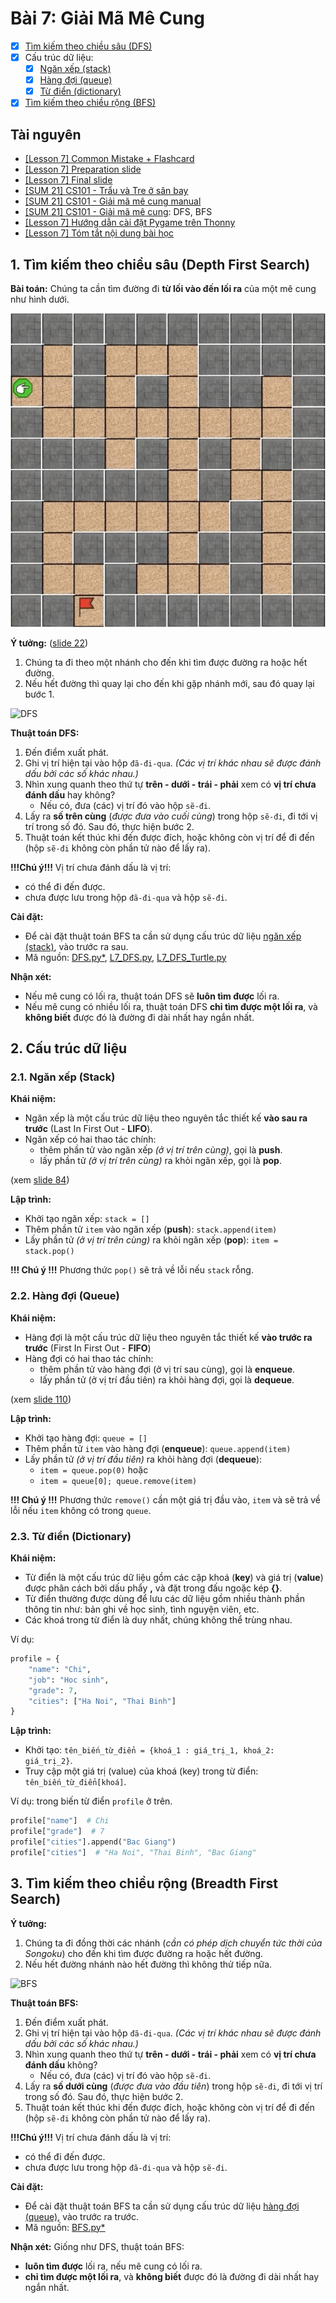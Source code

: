 # Bài 7: Giải Mã Mê Cung

- [x] [Tìm kiếm theo chiều sâu (DFS)](#1-t%C3%ACm-ki%E1%BA%BFm-theo-chi%E1%BB%81u-s%C3%A2u-depth-first-search)
- [x] Cấu trúc dữ liệu:
    - [x] [Ngăn xếp (stack)](#21-ng%C4%83n-x%E1%BA%BFp-stack)
    - [x] [Hàng đợi (queue)](#22-h%C3%A0ng-%C4%91%E1%BB%A3i-queue)
    - [x] [Từ điển (dictionary)](#23-t%E1%BB%AB-%C4%91i%E1%BB%83n-dictionary)
- [x] [Tìm kiếm theo chiều rộng (BFS)](#3-t%C3%ACm-ki%E1%BA%BFm-theo-chi%E1%BB%81u-r%E1%BB%99ng-breadth-first-search)

## Tài nguyên

- [[Lesson 7] Common Mistake + Flashcard](https://docs.google.com/presentation/d/e/2PACX-1vQzxayWSYlusJKF4ck20bldTH9PcOfFLBWY6mOBE8HvHdeKjDgaxbIsKHifoc2rNBEsLBS8k8IU0zB2/embed?start=false&loop=false&delayms=3000&slide=id.gb61af6f9ef_1_83)
- [[Lesson 7] Preparation slide](https://docs.google.com/presentation/d/e/2PACX-1vRoUpxp3llaul9tO4Q-q-8RKdUJ5e1m604B1amMwKLEwXnBvrwYEksqP9K8nDMxkE1PlIH96AVTugjg/embed?start=false&loop=false&delayms=3000&slide=id.ge5d5a056b8_0_0)
- [[Lesson 7] Final slide](https://docs.google.com/presentation/d/e/2PACX-1vRewSXmND2fH9BRe1t1W4hJmW2o8lIU-HLOSwwwyIQhRun3rLFHbYSoFieEXfiqRPaLmdPnsUz1YjQ-/embed?start=false&loop=false&delayms=3000&slide=id.gc1c2dc763d_1_0)
- [[SUM 21] CS101 - Trẩu và Tre ở sân bay](https://scratch.mit.edu/projects/556876796/)
- [[SUM 21] CS101 - Giải mã mê cung manual](https://scratch.mit.edu/projects/493904924/)
- [[SUM 21] CS101 - Giải mã mê cung](https://scratch.mit.edu/projects/493741831/): DFS, BFS
- [[Lesson 7] Hướng dẫn cài đặt Pygame trên Thonny](https://www.youtube.com/watch?v=fSvHeLfE9yY)
- [[Lesson 7] Tóm tắt nội dung bài học](https://www.youtube.com/watch?v=ICsYgywXVwA)

## 1. Tìm kiếm theo chiều sâu (Depth First Search)

**Bài toán:** Chúng ta cần tìm đường đi **từ lối vào đến lối ra** của một mê cung như hình dưới.

![Maze](images/maze.jpg)

**Ý tưởng:** ([slide 22](https://docs.google.com/presentation/d/e/2PACX-1vRewSXmND2fH9BRe1t1W4hJmW2o8lIU-HLOSwwwyIQhRun3rLFHbYSoFieEXfiqRPaLmdPnsUz1YjQ-/embed?start=false&loop=false&delayms=3000&slide=id.gc1079d7cf4_0_18))
1. Chúng ta đi theo một nhánh cho đến khi tìm được đường ra hoặc hết đường.
2. Nếu hết đường thì quay lại cho đến khi gặp nhánh mới, sau đó quay lại bước 1.

![DFS](images/dfs.gif)

**Thuật toán DFS:**
1. Đến điểm xuất phát.
2. Ghi vị trí hiện tại vào hộp `đã-đi-qua`. *(Các vị trí khác nhau sẽ được đánh dấu bởi các số khác nhau.)*
3. Nhìn xung quanh theo thứ tự **trên - dưới - trái - phải** xem có **vị trí chưa đánh dấu** hay không?
    - Nếu có, đưa (các) vị trí đó vào hộp `sẽ-đi`.
4. Lấy ra **số trên cùng** (*được đưa vào cuối cùng*) trong hộp `sẽ-đi`, đi tới vị trí trong số đó. Sau đó, thực hiện bước 2.
5. Thuật toán kết thúc khi đến được đích, hoặc không còn vị trí để đi đến (hộp `sẽ-đi` không còn phần tử nào để lấy ra).

**!!!Chú ý!!!** Vị trí chưa đánh dấu là vị trí:
- có thể đi đến được.
- chưa được lưu trong hộp `đã-đi-qua` và hộp `sẽ-đi`.

**Cài đặt:**
- Để cài đặt thuật toán BFS ta cần sử dụng cấu trúc dữ liệu [ngăn xếp (stack)](#21-ng%C4%83n-x%E1%BA%BFp-stack), vào trước ra sau.
- Mã nguồn: [DFS.py*](DFS.py), [L7_DFS.py](L7_DFS.py), [L7_DFS_Turtle.py](L7_DFS_Turtle.py)

**Nhận xét:**
- Nếu mê cung có lối ra, thuật toán DFS sẽ **luôn tìm được** lối ra.
- Nếu mê cung có nhiều lối ra, thuật toán DFS **chỉ tìm được một lối ra**, và **không biết** được đó là đường đi dài nhất hay ngắn nhất.

## 2. Cấu trúc dữ liệu

### 2.1. Ngăn xếp (Stack)

**Khái niệm:**
- Ngăn xếp là một cấu trúc dữ liệu theo nguyên tắc thiết kế **vào sau ra trước** (Last In First Out - **LIFO**).
- Ngăn xếp có hai thao tác chính:
    - thêm phần tử vào ngăn xếp *(ở vị trí trên cùng)*, gọi là **push**.
    - lấy phần tử *(ở vị trí trên cùng)* ra khỏi ngăn xếp, gọi là **pop**.

(xem [slide 84](https://docs.google.com/presentation/d/e/2PACX-1vRewSXmND2fH9BRe1t1W4hJmW2o8lIU-HLOSwwwyIQhRun3rLFHbYSoFieEXfiqRPaLmdPnsUz1YjQ-/embed?start=false&loop=false&delayms=3000&slide=id.gbfd97ff75c_0_15))

**Lập trình:**
- Khởi tạo ngăn xếp: `stack = []`
- Thêm phần tử `item` vào ngăn xếp (**push**): `stack.append(item)`
- Lấy phần tử *(ở vị trí trên cùng)* ra khỏi ngăn xếp (**pop**): `item = stack.pop()`

**!!! Chú ý !!!** Phương thức `pop()` sẽ trả về lỗi nếu `stack` rỗng.

### 2.2. Hàng đợi (Queue)

**Khái niệm:**
- Hàng đợi là một cấu trúc dữ liệu theo nguyên tắc thiết kế **vào trước ra trước** (First In First Out - **FIFO**)
- Hàng đợi có hai thao tác chính:
    - thêm phần tử vào hàng đợi (ở vị trí sau cùng), gọi là **enqueue**.
    - lấy phần tử (ở vị trí đầu tiên) ra khỏi hàng đợi, gọi là **dequeue**.

(xem [slide 110](https://docs.google.com/presentation/d/e/2PACX-1vRewSXmND2fH9BRe1t1W4hJmW2o8lIU-HLOSwwwyIQhRun3rLFHbYSoFieEXfiqRPaLmdPnsUz1YjQ-/embed?start=false&loop=false&delayms=3000&slide=id.gb840d41073_3_122))

**Lập trình:**
- Khởi tạo hàng đợi: `queue = []`
- Thêm phần tử `item` vào hàng đợi (**enqueue**): `queue.append(item)`
- Lấy phần tử *(ở vị trí đầu tiên)* ra khỏi hàng đợi (**dequeue**):
    - `item = queue.pop(0)` hoặc
    - `item = queue[0]; queue.remove(item)`

**!!! Chú ý !!!** Phương thức `remove()` cần một giá trị đầu vào, `item` và sẽ trả về lỗi nếu `item` không có trong `queue`.

### 2.3. Từ điển (Dictionary)

**Khái niệm:**
- Từ điển là một cấu trúc dữ liệu gồm các cặp khoá (**key**) và giá trị (**value**) được phân cách bởi dấu phẩy **,** và đặt trong đấu ngoặc kép **{}**.
- Từ điển thường được dùng để lưu các dữ liệu gồm nhiều thành phần thông tin như: bản ghi về học sinh, tình nguyện viên, etc.
- Các khoá trong từ điển là duy nhất, chúng không thể trùng nhau.

Ví dụ:
```Python
profile = {
    "name": "Chi",
    "job": "Hoc sinh",
    "grade": 7,
    "cities": ["Ha Noi", "Thai Binh"]
}
```

**Lập trình:**
- Khởi tạo: `tên_biến_từ_điển = {khoá_1 : giá_trị_1, khoá_2: giá_trị_2}`.
- Truy cập một giá trị (value) của khoá (key) trong từ điển: `tên_biến_từ_điển[khoá]`.

Ví dụ: trong biến từ điển `profile` ở trên.

```Python
profile["name"]  # Chi
profile["grade"]  # 7
profile["cities"].append("Bac Giang")
profile["cities"]  # "Ha Noi", "Thai Binh", "Bac Giang"
```

## 3. Tìm kiếm theo chiều rộng (Breadth First Search)

**Ý tưởng:**
1. Chúng ta đi đồng thời các nhánh (*cần có phép dịch chuyển tức thời của Songoku*) cho đến khi tìm được đường ra hoặc hết đường.
2. Nếu hết đường nhánh nào hết đường thì không thử tiếp nữa.

![BFS](images/bfs.gif)

**Thuật toán BFS:**
1. Đến điểm xuất phát.
2. Ghi vị trí hiện tại vào hộp `đã-đi-qua`. *(Các vị trí khác nhau sẽ được đánh dấu bởi các số khác nhau.)*
3. Nhìn xung quanh theo thứ tự **trên - dưới - trái - phải** xem có **vị trí chưa đánh dấu** không?
    - Nếu có, đưa (các) vị trí đó vào hộp `sẽ-đi`.
4. Lấy ra **số dưới cùng** (*được đưa vào đầu tiên*) trong hộp `sẽ-đi`, đi tới vị trí trong số đó. Sau đó, thực hiện bước 2.
5. Thuật toán kết thúc khi đến được đích, hoặc không còn vị trí để đi đến (hộp `sẽ-đi` không còn phần tử nào để lấy ra).

**!!!Chú ý!!!** Vị trí chưa đánh dấu là vị trí:
- có thể đi đến được.
- chưa được lưu trong hộp `đã-đi-qua` và hộp `sẽ-đi`.

**Cài đặt:**
- Để cài đặt thuật toán BFS ta cần sử dụng cấu trúc dữ liệu [hàng đợi (queue)](#22-h%C3%A0ng-%C4%91%E1%BB%A3i-queue), vào trước ra trước.
- Mã nguồn: [BFS.py*](BFS.py)

**Nhận xét:** Giống như DFS, thuật toán BFS:
- **luôn tìm được** lối ra, nếu mê cung có lối ra.
- **chỉ tìm được một lối ra**, và **không biết** được đó là đường đi dài nhất hay ngắn nhất.